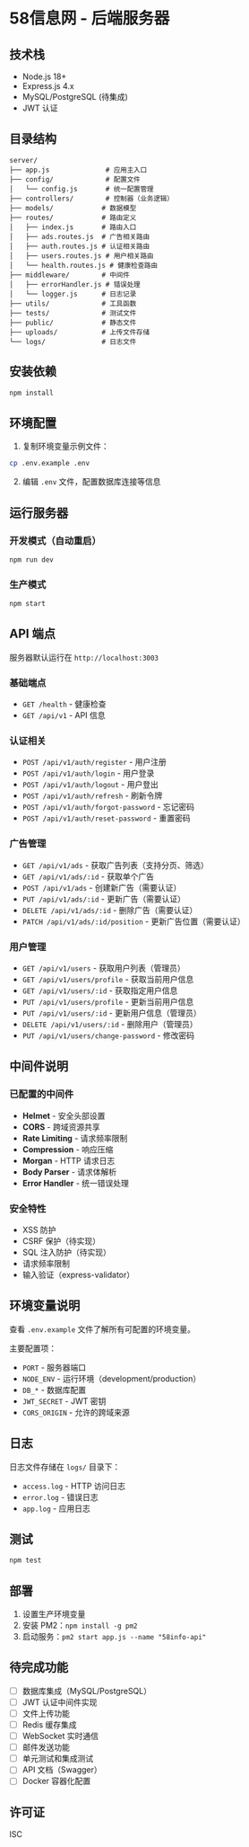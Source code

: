 # 58信息网 - 后端服务器

## 技术栈
- Node.js 18+
- Express.js 4.x
- MySQL/PostgreSQL (待集成)
- JWT 认证

## 目录结构
```
server/
├── app.js              # 应用主入口
├── config/             # 配置文件
│   └── config.js       # 统一配置管理
├── controllers/        # 控制器（业务逻辑）
├── models/            # 数据模型
├── routes/            # 路由定义
│   ├── index.js       # 路由入口
│   ├── ads.routes.js  # 广告相关路由
│   ├── auth.routes.js # 认证相关路由
│   ├── users.routes.js # 用户相关路由
│   └── health.routes.js # 健康检查路由
├── middleware/        # 中间件
│   ├── errorHandler.js # 错误处理
│   └── logger.js      # 日志记录
├── utils/             # 工具函数
├── tests/             # 测试文件
├── public/            # 静态文件
├── uploads/           # 上传文件存储
└── logs/              # 日志文件

```

## 安装依赖

```bash
npm install
```

## 环境配置

1. 复制环境变量示例文件：
```bash
cp .env.example .env
```

2. 编辑 `.env` 文件，配置数据库连接等信息

## 运行服务器

### 开发模式（自动重启）
```bash
npm run dev
```

### 生产模式
```bash
npm start
```

## API 端点

服务器默认运行在 `http://localhost:3003`

### 基础端点
- `GET /health` - 健康检查
- `GET /api/v1` - API 信息

### 认证相关
- `POST /api/v1/auth/register` - 用户注册
- `POST /api/v1/auth/login` - 用户登录
- `POST /api/v1/auth/logout` - 用户登出
- `POST /api/v1/auth/refresh` - 刷新令牌
- `POST /api/v1/auth/forgot-password` - 忘记密码
- `POST /api/v1/auth/reset-password` - 重置密码

### 广告管理
- `GET /api/v1/ads` - 获取广告列表（支持分页、筛选）
- `GET /api/v1/ads/:id` - 获取单个广告
- `POST /api/v1/ads` - 创建新广告（需要认证）
- `PUT /api/v1/ads/:id` - 更新广告（需要认证）
- `DELETE /api/v1/ads/:id` - 删除广告（需要认证）
- `PATCH /api/v1/ads/:id/position` - 更新广告位置（需要认证）

### 用户管理
- `GET /api/v1/users` - 获取用户列表（管理员）
- `GET /api/v1/users/profile` - 获取当前用户信息
- `GET /api/v1/users/:id` - 获取指定用户信息
- `PUT /api/v1/users/profile` - 更新当前用户信息
- `PUT /api/v1/users/:id` - 更新用户信息（管理员）
- `DELETE /api/v1/users/:id` - 删除用户（管理员）
- `PUT /api/v1/users/change-password` - 修改密码

## 中间件说明

### 已配置的中间件
- **Helmet** - 安全头部设置
- **CORS** - 跨域资源共享
- **Rate Limiting** - 请求频率限制
- **Compression** - 响应压缩
- **Morgan** - HTTP 请求日志
- **Body Parser** - 请求体解析
- **Error Handler** - 统一错误处理

### 安全特性
- XSS 防护
- CSRF 保护（待实现）
- SQL 注入防护（待实现）
- 请求频率限制
- 输入验证（express-validator）

## 环境变量说明

查看 `.env.example` 文件了解所有可配置的环境变量。

主要配置项：
- `PORT` - 服务器端口
- `NODE_ENV` - 运行环境（development/production）
- `DB_*` - 数据库配置
- `JWT_SECRET` - JWT 密钥
- `CORS_ORIGIN` - 允许的跨域来源

## 日志

日志文件存储在 `logs/` 目录下：
- `access.log` - HTTP 访问日志
- `error.log` - 错误日志
- `app.log` - 应用日志

## 测试

```bash
npm test
```

## 部署

1. 设置生产环境变量
2. 安装 PM2：`npm install -g pm2`
3. 启动服务：`pm2 start app.js --name "58info-api"`

## 待完成功能

- [ ] 数据库集成（MySQL/PostgreSQL）
- [ ] JWT 认证中间件实现
- [ ] 文件上传功能
- [ ] Redis 缓存集成
- [ ] WebSocket 实时通信
- [ ] 邮件发送功能
- [ ] 单元测试和集成测试
- [ ] API 文档（Swagger）
- [ ] Docker 容器化配置

## 许可证

ISC